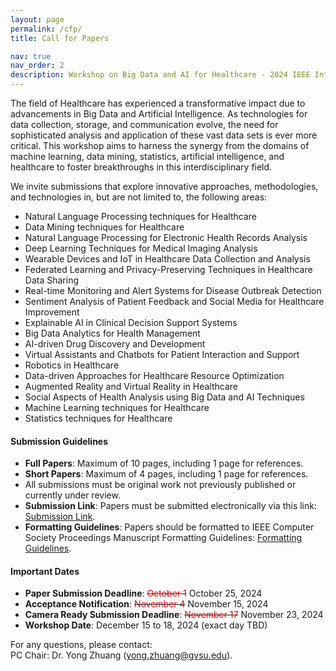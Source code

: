 ```yaml
---
layout: page
permalink: /cfp/
title: Call for Papers

nav: true
nav_order: 2
description: Workshop on Big Data and AI for Healthcare - 2024 IEEE International Conference on Big Data
---
```


The field of Healthcare has experienced a transformative impact due to advancements in Big Data and Artificial Intelligence. As technologies for data collection, storage, and communication evolve, the need for sophisticated analysis and application of these vast data sets is ever more critical. This workshop aims to harness the synergy from the domains of machine learning, data mining, statistics, artificial intelligence, and healthcare to foster breakthroughs in this interdisciplinary field.

We invite submissions that explore innovative approaches, methodologies, and technologies in, but are not limited to, the following areas:

- Natural Language Processing techniques for Healthcare
- Data Mining techniques for Healthcare
- Natural Language Processing for Electronic Health Records Analysis
- Deep Learning Techniques for Medical Imaging Analysis
- Wearable Devices and IoT in Healthcare Data Collection and Analysis
- Federated Learning and Privacy-Preserving Techniques in Healthcare Data Sharing
- Real-time Monitoring and Alert Systems for Disease Outbreak Detection
- Sentiment Analysis of Patient Feedback and Social Media for Healthcare Improvement
- Explainable AI in Clinical Decision Support Systems
- Big Data Analytics for Health Management
- AI-driven Drug Discovery and Development
- Virtual Assistants and Chatbots for Patient Interaction and Support
- Robotics in Healthcare
- Data-driven Approaches for Healthcare Resource Optimization
- Augmented Reality and Virtual Reality in Healthcare
- Social Aspects of Health Analysis using Big Data and AI Techniques
- Machine Learning techniques for Healthcare
- Statistics techniques for Healthcare

#### Submission Guidelines

- **Full Papers**: Maximum of 10 pages, including 1 page for references.
- **Short Papers**: Maximum of 4 pages, including 1 page for references.
- All submissions must be original work not previously published or currently under review.
- **Submission Link**: Papers must be submitted electronically via this link: [Submission Link](https://wi-lab.com/cyberchair/2024/bigdata24/scripts/submit.php?subarea=S38&undisplay_detail=1&wh=/cyberchair/2024/bigdata24/scripts/ws_submit.php).
- **Formatting Guidelines**: Papers should be formatted to IEEE Computer Society Proceedings Manuscript Formatting Guidelines: [Formatting Guidelines](https://www.ieee.org/conferences/publishing/templates.html).

#### Important Dates

- **Paper Submission Deadline**: <del><span style="color:red">October 1</span></del> October 25, 2024
- **Acceptance Notification**: <del><span style="color:red">November 4</span></del> November 15, 2024
- **Camera Ready Submission Deadline**: <del><span style="color:red">November 17</span></del> November 23, 2024
- **Workshop Date**: December 15 to 18, 2024 (exact day TBD)

For any questions, please contact:  
PC Chair: Dr. Yong Zhuang (yong.zhuang@gvsu.edu).


